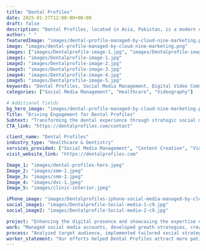 ```yaml
---
title: "Dental Profiles"
date: 2025-01-27T12:00:00+06:00
draft: false
description: "Dental Profiles, located in Asia, Pakistan, is a modern dental clinic specializing in advanced diagnostics, surgical procedures, and cosmetic dental services."
author: " "
featuredImage: "images/dental-profile-managed-by-cloud-nine-marketing.png"
image: "images/dental-profile-managed-by-cloud-nine-marketing.png"
images: ["images/Dentalprofile-image-1.jpg", "images/Dentalprofile-image-2.jpg", "images/Dentalprofile-image-3.jpg", "images/Dentalprofile-image-4.jpg"]
image1: "images/Dentalprofile-image-1.jpg"
image2: "images/Dentalprofile-image-2.jpg"
image3: "images/Dentalprofile-image-3.jpg"
image4: "images/Dentalprofile-image-4.jpg"
image5: "images/Dentalprofile-image-5.jpg"
keywords: "Dental Profiles, Social Media Management, Digital Video Commercial, SMM, Dental Care, Cosmetic Dentistry"
categories: ["Social Media Management", "Healthcare", "Videography"]

# Additional fields
bg_hero_image: "images/dental-profile-managed-by-cloud-nine-marketing.png"
Title: "Driving Engagement for Dental Profiles"
Subtext: "Transforming the dental experience through strategic social media management and impactful videography."
CTA_link: "https://dentalprofiles.com/contact"

client_name: "Dental Profiles"
industry_type: "Healthcare & Dentistry"
services_provided: ["Social Media Management", "Content Creation", "Videography", "Digital Marketing"]
visit_website_link: "https://dentalprofiles.com"

Image_1: "images/dental-profiles-hero.jpeg"
Image_2: "images/smm-1.jpeg"
Image_3: "images/smm-2.jpeg"
Image_4: "images/dvc-1.jpeg"
Image_5: "images/clinic-interior.jpeg"

iPhone_image: "images/Dentalprofiles-iphone-social-media-managed-by-cloud-nine.png"
social_image1: "images/Dentalprofile-Social-media-1-c9.jpg"
social_image2: "images/Dentalprofile-Social-media-2-c9.jpg"

project: "Enhancing the digital presence and showcasing the expertise of Dental Profiles through strategic social media campaigns and professional videography."
work: "Managed social media accounts, developed growth strategies, created engaging content, and produced a digital video commercial to highlight their state-of-the-art clinic."
process: "Analyzed target audience, implemented tailored social strategies, created high-quality visuals, and delivered data-driven performance reports."
worker_statement: "Our efforts helped Dental Profiles attract more patients, establish a strong digital footprint, and showcase their advanced dental services effectively."
---
```

